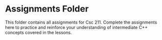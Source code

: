 # Assignments Folder

This folder contains all assignments for Csc 211. Complete the assignments here to practice and reinforce your understanding of intermediate C++ concepts covered in the lessons.
